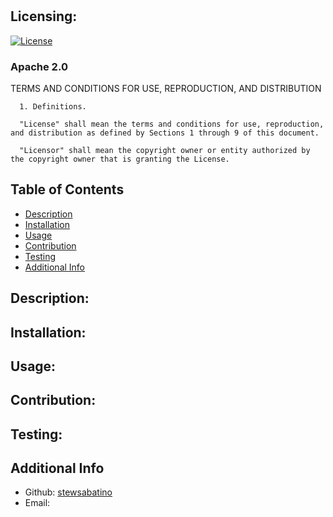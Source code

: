 # 

  ## Licensing:
  [![License](https://img.shields.io/badge/License-Apache%202.0-blue.svg)](https://opensource.org/licenses/Apache-2.0)<br>
  <h3>Apache 2.0</h3>
  TERMS AND CONDITIONS FOR USE, REPRODUCTION, AND DISTRIBUTION

      1. Definitions.
      
      "License" shall mean the terms and conditions for use, reproduction, and distribution as defined by Sections 1 through 9 of this document.
      
      "Licensor" shall mean the copyright owner or entity authorized by the copyright owner that is granting the License.


  ## Table of Contents
  - [Description](#description)
  - [Installation](#installation)
  - [Usage](#usage)
  - [Contribution](#contribution)
  - [Testing](#testing)
  - [Additional Info](#additional-info)

  ## Description:
  
  
  
  

  ## Installation:
  

  ## Usage:
  

  ## Contribution:
  
  
  ## Testing:
  

  ## Additional Info
  - Github: [stewsabatino](https://github.com/stewsabatino)
  - Email: 
  
  